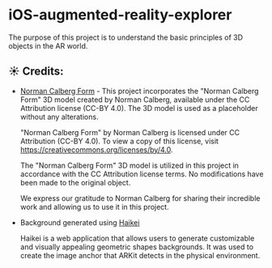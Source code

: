 # iOS-augmented-reality-explorer

The purpose of this project is to understand the basic principles of 3D objects in the AR world.

## ☀️ Credits:

- [Norman Calberg Form](https://sketchfab.com/3d-models/norman-calberg-form-37de3822edc34135a4a91b68b7bc713b) - This project incorporates the "Norman Calberg Form" 3D model created by Norman Calberg, available under the CC Attribution license (CC-BY 4.0). The 3D model is used as a placeholder without any alterations.

  "Norman Calberg Form" by Norman Calberg is licensed under CC Attribution (CC-BY 4.0). To view a copy of this license, visit https://creativecommons.org/licenses/by/4.0.

  The "Norman Calberg Form" 3D model is utilized in this project in accordance with the CC Attribution license terms. No modifications have been made to the original object.

  We express our gratitude to Norman Calberg for sharing their incredible work and allowing us to use it in this project.

- Background generated using [Haikei](https://app.haikei.app/)

  Haikei is a web application that allows users to generate customizable and visually appealing geometric shapes backgrounds. It was used to create the image anchor that ARKit detects in the physical environment.
